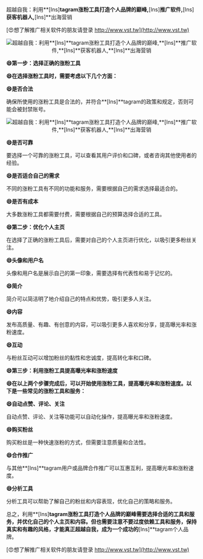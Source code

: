 超越自我：利用**[Ins]**tagram涨粉工具打造个人品牌的巅峰,**[Ins]**推广软件,**[Ins]**获客机器人,**[Ins]**出海营销

[😍想了解推广相关软件的朋友请登录 http://www.vst.tw](http://www.vst.tw)

 <center><img src="https://vst.tw/MP4/tuiguang/png/1.png" alt="超越自我：利用**[Ins]**tagram涨粉工具打造个人品牌的巅峰,**[Ins]**推广软件,**[Ins]**获客机器人,**[Ins]**出海营销"></center>

**😄第一步：选择正确的涨粉工具**

**😄在选择涨粉工具时，需要考虑以下几个方面：**

**😄是否合法**

确保所使用的涨粉工具是合法的，并符合**[Ins]**tagram的政策和规定，否则可能会被封禁账号。

 <center><img src="https://vst.tw/MP4/tuiguang/png/6.png" alt="超越自我：利用**[Ins]**tagram涨粉工具打造个人品牌的巅峰,**[Ins]**推广软件,**[Ins]**获客机器人,**[Ins]**出海营销"></center>

**😄是否可靠**

要选择一个可靠的涨粉工具，可以查看其用户评价和口碑，或者咨询其他使用者的经验。

**😄是否适合自己的需求**

不同的涨粉工具有不同的功能和服务，需要根据自己的需求选择最适合的。

**😄是否有成本**

大多数涨粉工具都需要付费，需要根据自己的预算选择合适的工具。

**😄第二步：优化个人主页**

在选择了正确的涨粉工具后，需要对自己的个人主页进行优化，以吸引更多粉丝关注。

**😄头像和用户名**

头像和用户名是展示自己的第一印象，需要选择有代表性和易于记忆的。

**😄简介**

简介可以简洁明了地介绍自己的特点和优势，吸引更多人关注。

**😄内容**

发布高质量、有趣、有创意的内容，可以吸引更多人喜欢和分享，提高曝光率和涨粉速度。

**😄互动**

与粉丝互动可以增加粉丝的黏性和忠诚度，提高转化率和口碑。

**😄第三步：利用涨粉工具提高曝光率和涨粉速度**

**😄在以上两个步骤完成后，可以开始使用涨粉工具，提高曝光率和涨粉速度。以下是一些常见的涨粉工具和服务：**

**😄自动点赞、评论、关注**

自动点赞、评论、关注等功能可以自动化操作，提高曝光率和涨粉速度。

**😄购买粉丝**

购买粉丝是一种快速涨粉的方式，但需要注意质量和合法性。

**😄合作推广**

与其他**[Ins]**tagram用户或品牌合作推广可以互惠互利，提高曝光率和涨粉速度。

**😄分析工具**

分析工具可以帮助了解自己的粉丝和内容表现，优化自己的策略和服务。

总之，利用**[Ins]**tagram涨粉工具打造个人品牌的巅峰需要选择合适的工具和服务，并优化自己的个人主页和内容。但也需要注意不要过度依赖工具和服务，保持真实和有趣的风格，才能真正超越自我，成为一个成功的**[Ins]**tagram个人品牌。

[😍想了解推广相关软件的朋友请登录 http://www.vst.tw](http://www.vst.tw)



